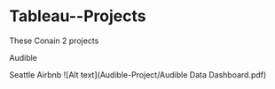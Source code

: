 # Tableau--Projects

These Conain 2 projects

Audible

Seattle Airbnb
![Alt text](Audible-Project/Audible Data Dashboard.pdf)
